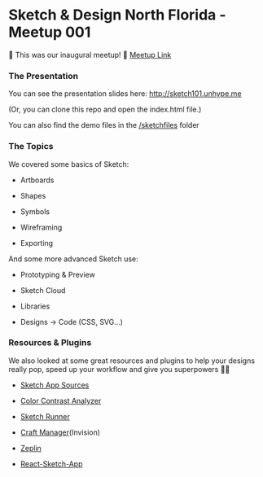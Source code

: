 # Sketch & Design North Florida - Meetup 001

🎉 This was our inaugural meetup! 🎉   [Meetup Link](https://www.meetup.com/Sketch-Design-North-Florida/events/253925476/)

### The Presentation

You can see the presentation slides here: http://sketch101.unhype.me

(Or, you can clone this repo and open the index.html file.)

You can also find the demo files in the [/sketchfiles](https://github.com/esthor/no-flo-sketch/tree/master/Sketch%20North%20Florida%20-%20Meetup%20001/sketchfiles) folder

### The Topics

We covered some basics of Sketch:

- Artboards

- Shapes

- Symbols

- Wireframing

- Exporting

And some more advanced Sketch use:

- Prototyping & Preview

- Sketch Cloud

- Libraries

- Designs -> Code (CSS, SVG...)

### Resources & Plugins

We also looked at some great resources and plugins to help your designs really pop, speed up your workflow and give you superpowers 🧙‍♂️

- [Sketch App Sources](https://sketchappsources.com)

- [Color Contrast Analyzer](https://github.com/getflourish/Sketch-Color-Contrast-Analyser)

- [Sketch Runner](https://sketchrunner.com/)

- [Craft Manager](https://www.invisionapp.com/craft)(Invision)

- [Zeplin](https://zeplin.io/)

- [React-Sketch-App](http://airbnb.io/react-sketchapp/)

